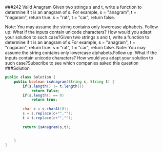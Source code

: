 ###242 Valid Anagram
Given two strings s and t, write a function to determine if t is an anagram of s.
For example,
s = "anagram", t = "nagaram", return true.
s = "rat", t = "car", return false.

Note:
You may assume the string contains only lowercase alphabets.
Follow up:
What if the inputs contain unicode characters? How would you adapt your solution to such case?Given two strings s and t, write a function to determine if t is an anagram of s.For example,
s = "anagram", t = "nagaram", return true.
s = "rat", t = "car", return false.
Note:
You may assume the string contains only lowercase alphabets.Follow up:
What if the inputs contain unicode characters? How would you adapt your solution to such case?Subscribe to see which companies asked this question
###Solution
```java
public class Solution {
    public boolean isAnagram(String s, String t) {
        if(s.length() != t.length())
            return false;
        if(s.length() == 0)
            return true;
        
        char c = s.charAt(0);
        s = s.replace(c+"","");
        t = t.replace(c+"","");
        
        return isAnagram(s,t);
        
        
    }
}